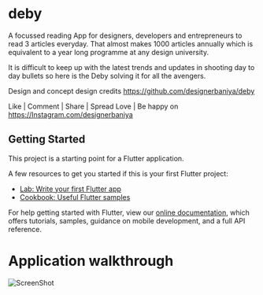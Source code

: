 # deby

A focussed reading App for designers, developers and entrepreneurs to read 3 articles everyday. That almost makes 1000 articles annually which is equivalent to a year long programme at any design university.

It is difficult to keep up with the latest trends and updates in shooting day to day bullets so here is the Deby solving it for all the avengers.

Design and concept design credits https://github.com/designerbaniya/deby 

Like | Comment | Share | Spread Love | Be happy on https://Instagram.com/designerbaniya

## Getting Started

This project is a starting point for a Flutter application.

A few resources to get you started if this is your first Flutter project:

- [Lab: Write your first Flutter app](https://flutter.dev/docs/get-started/codelab)
- [Cookbook: Useful Flutter samples](https://flutter.dev/docs/cookbook)

For help getting started with Flutter, view our
[online documentation](https://flutter.dev/docs), which offers tutorials,
samples, guidance on mobile development, and a full API reference.

# Application walkthrough

![ScreenShot](https://github.com/iamatulkumar/deby/blob/master/images/Deby.png)

